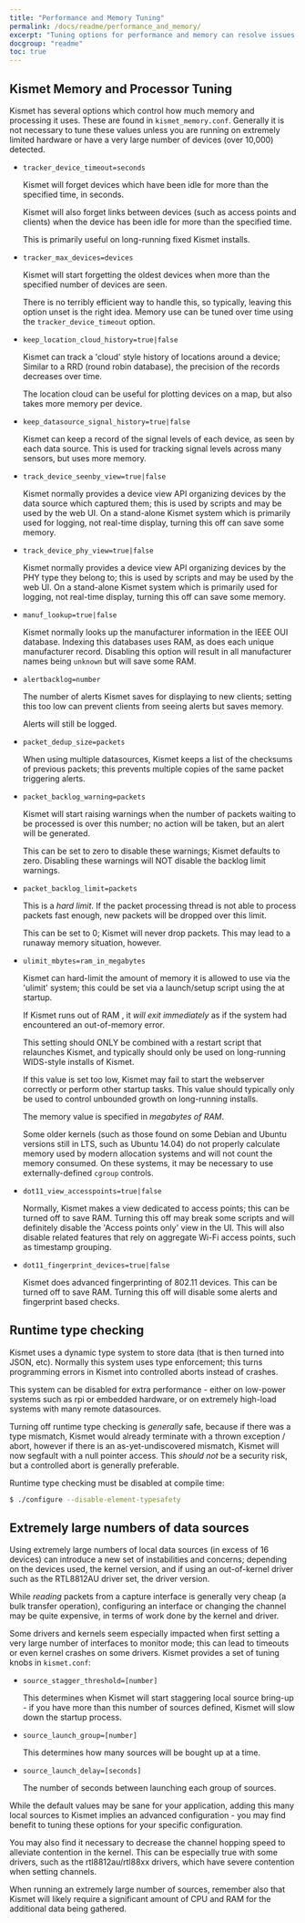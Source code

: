 ```yaml
---
title: "Performance and Memory Tuning"
permalink: /docs/readme/performance_and_memory/
excerpt: "Tuning options for performance and memory can resolve issues when dealing with very large data sets or very small servers."
docgroup: "readme"
toc: true
---
```


## Kismet Memory and Processor Tuning
Kismet has several options which control how much memory and processing it uses.  These are found in `kismet_memory.conf`.  Generally it is not necessary to tune these values unless you are running on extremely limited hardware or have a very large number of devices (over 10,000) detected.

* `tracker_device_timeout=seconds`

    Kismet will forget devices which have been idle for more than the specified time, in seconds.

    Kismet will also forget links between devices (such as access points and clients) when the device has been idle for more than the specified time.

    This is primarily useful on long-running fixed Kismet installs.

* `tracker_max_devices=devices`

    Kismet will start forgetting the oldest devices when more than the specified number of devices are seen.

    There is no terribly efficient way to handle this, so typically, leaving this option unset is the right idea.  Memory use can be tuned over time using the `tracker_device_timeout` option.

* `keep_location_cloud_history=true|false`

    Kismet can track a 'cloud' style history of locations around a device; Similar to a RRD (round robin database), the precision of the records decreases over time.

    The location cloud can be useful for plotting devices on a map, but also takes more memory per device.

* `keep_datasource_signal_history=true|false`

    Kismet can keep a record of the signal levels of each device, as seen by each data source.  This is used for tracking signal levels across many sensors, but uses more memory.

* `track_device_seenby_view=true|false`

    Kismet normally provides a device view API organizing devices by the data source which captured them; this is used by scripts and may be used by the web UI.  On a stand-alone Kismet system which is primarily used for logging, not real-time display, turning this off can save some memory.

* `track_device_phy_view=true|false`

    Kismet normally provides a device view API organizing devices by the PHY type they belong to; this is used by scripts and may be used by the web UI.  On a stand-alone Kismet system which is primarily used for logging, not real-time display, turning this off can save some memory.

* `manuf_lookup=true|false`

    Kismet normally looks up the manufacturer information in the IEEE OUI database.  Indexing this databases uses RAM, as does each unique manufacturer record.  Disabling this option will result in all manufacturer names being `unknown` but will save some RAM.

* `alertbacklog=number`

    The number of alerts Kismet saves for displaying to new clients; setting this too low can prevent clients from seeing alerts but saves memory.

    Alerts will still be logged.

* `packet_dedup_size=packets`

    When using multiple datasources, Kismet keeps a list of the checksums of previous packets; this prevents multiple copies of the same packet triggering alerts.

* `packet_backlog_warning=packets`

    Kismet will start raising warnings when the number of packets waiting to be processed is over this number; no action will be taken, but an alert will be generated.

   This can be set to zero to disable these warnings; Kismet defaults to zero.  Disabling these warnings will NOT disable the backlog limit warnings.

* `packet_backlog_limit=packets`

    This is a *hard limit*.  If the packet processing thread is not able to process packets fast enough, new packets will be dropped over this limit.

    This can be set to 0; Kismet will never drop packets.  This may lead to a runaway memory situation, however.

* `ulimit_mbytes=ram_in_megabytes`

    Kismet can hard-limit the amount of memory it is allowed to use via the 'ulimit' system; this could be set via a launch/setup script using the at startup. 

    If Kismet runs out of RAM , it *will exit immediately* as if the system had encountered an out-of-memory error.

    This setting should ONLY be combined with a restart script that relaunches Kismet, and typically should only be used on long-running WIDS-style installs of Kismet.

    If this value is set too low, Kismet may fail to start the webserver correctly or perform other startup tasks.  This value should typically only be used to control unbounded growth on long-running installs.

    The memory value is specified in *megabytes of RAM*.

    Some older kernels (such as those found on some Debian and Ubuntu versions still in LTS, such as Ubuntu 14.04) do not properly calculate memory used by modern allocation systems and will not count the memory consumed.  On these systems, it may be necessary to use externally-defined `cgroup` controls.

* `dot11_view_accesspoints=true|false`

    Normally, Kismet makes a view dedicated to access points; this can be turned off to save RAM.  Turning this off may break some scripts and will definitely disable the 'Access points only' view in the UI.  This will also disable related features that rely on aggregate Wi-Fi access points, such as timestamp grouping.

* `dot11_fingerprint_devices=true|false`

    Kismet does advanced fingerprinting of 802.11 devices.  This can be turned off to save RAM.  Turning this off will disable some alerts and fingerprint based checks.

## Runtime type checking

Kismet uses a dynamic type system to store data (that is then turned into JSON, etc).  Normally this system uses type enforcement; this turns programming errors in Kismet into controlled aborts instead of crashes.

This system can be disabled for extra performance - either on low-power systems such as rpi or embedded hardware, or on extremely high-load systems with many remote datasources.  

Turning off runtime type checking is *generally* safe, because if there was a type mismatch, Kismet would already terminate with a thrown exception / abort, however if there is an as-yet-undiscovered mismatch, Kismet will now segfault with a null pointer access.  This *should not* be a security risk, but a controlled abort is generally preferable.

Runtime type checking must be disabled at compile time:

```bash
$ ./configure --disable-element-typesafety
```

## Extremely large numbers of data sources

Using extremely large numbers of local data sources (in excess of 16 devices) can introduce a new set of instabilities and concerns; depending on the devices used, the kernel version, and if using an out-of-kernel driver such as the RTL8812AU driver set, the driver version.

While *reading* packets from a capture interface is generally very cheap (a bulk transfer operation), configuring an interface or changing the channel may be quite expensive, in terms of work done by the kernel and driver.

Some drivers and kernels seem especially impacted when first setting a very large number of interfaces to monitor mode; this can lead to timeouts or even kernel crashes on some drivers.  Kismet provides a set of tuning knobs in `kismet.conf`:

* `source_stagger_threshold=[number]`

    This determines when Kismet will start staggering local source bring-up - if you have more than this number of sources defined, Kismet will slow down the startup process.

* `source_launch_group=[number]`

    This determines how many sources will be bought up at a time.

* `source_launch_delay=[seconds]`

    The number of seconds between launching each group of sources.

While the default values may be sane for your application, adding this many local sources to Kismet implies an advanced configuration - you may find benefit to tuning these options for your specific configuration.

You may also find it necessary to decrease the channel hopping speed to alleviate contention in the kernel.  This can be especially true with some drivers, such as the rtl8812au/rtl88xx drivers, which have severe contention when setting channels.

When running an extremely large number of sources, remember also that Kismet will likely require a significant amount of CPU and RAM for the additional data being gathered.

